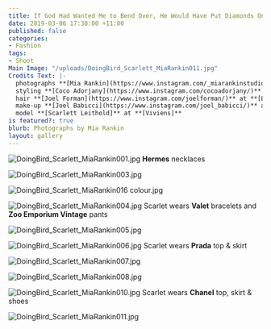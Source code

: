 ```yaml
---
title: If God Had Wanted Me to Bend Over, He Would Have Put Diamonds On The Floor
date: 2019-03-06 17:30:00 +11:00
published: false
categories:
- Fashion
tags:
- Shoot
Main Image: "/uploads/DoingBird_Scarlett_MiaRankin011.jpg"
Credits Text: |-
  photographs **[Mia Rankin](https://www.instagram.com/_miarankinstudio/)** at **[Work Agency](https://www.instagram.com/workagency/)**
  styling **[Coco Adorjany](https://www.instagram.com/cocoadorjany/)**
  hair **[Joel Forman](https://www.instagram.com/joelforman/)** at **[Lion Artist Management](https://www.instagram.com/lionartistmanagement/)**
  make-up **[Joel Babicci](https://www.instagram.com/joel_babicci/)** at **[Work Agency](https://www.instagram.com/workagency/)**
  model **[Scarlett Leithold]** at **[Viviens]**
is featured?: true
blurb: Photographs by Mia Rankin
layout: gallery
---
```


![DoingBird_Scarlett_MiaRankin001.jpg](/uploads/DoingBird_Scarlett_MiaRankin001.jpg)
**Hermes** necklaces

![DoingBird_Scarlett_MiaRankin003.jpg](/uploads/DoingBird_Scarlett_MiaRankin003.jpg)

![DoingBird_Scarlett_MiaRankin016 colour.jpg](/uploads/DoingBird_Scarlett_MiaRankin016%20colour.jpg)

![DoingBird_Scarlett_MiaRankin004.jpg](/uploads/DoingBird_Scarlett_MiaRankin004.jpg)
Scarlet wears **Valet** bracelets and **Zoo Emporium Vintage** pants

![DoingBird_Scarlett_MiaRankin005.jpg](/uploads/DoingBird_Scarlett_MiaRankin005.jpg)

![DoingBird_Scarlett_MiaRankin006.jpg](/uploads/DoingBird_Scarlett_MiaRankin006.jpg)
Scarlet wears **Prada** top & skirt

![DoingBird_Scarlett_MiaRankin007.jpg](/uploads/DoingBird_Scarlett_MiaRankin007.jpg)

![DoingBird_Scarlett_MiaRankin008.jpg](/uploads/DoingBird_Scarlett_MiaRankin008.jpg)

![DoingBird_Scarlett_MiaRankin010.jpg](/uploads/DoingBird_Scarlett_MiaRankin010.jpg)
Scarlet wears **Chanel** top, skirt & shoes

![DoingBird_Scarlett_MiaRankin011.jpg](/uploads/DoingBird_Scarlett_MiaRankin011.jpg)





